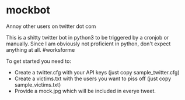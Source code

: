 # mockbot
Annoy other users on twitter dot com

This is a shitty twitter bot in python3 to be triggered by a cronjob or manually. Since I am obviously not proficient in python, don't expect anything at all. #worksforme

To get started you need to:
* Create a twitter.cfg with your API keys (just copy sample_twitter.cfg)
* Create a victims.txt with the users you want to piss off (just copy sample_victims.txt)
* Provide a mock.jpg which will be included in everye tweet.
